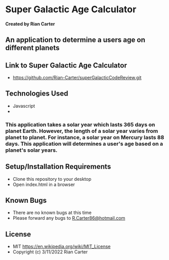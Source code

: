 # Super Galactic Age Calculator

#### Created by Rian Carter

## An application to determine a users age on different planets

## Link to Super Galactic Age Calculator

* https://github.com/Rian-Carter/superGalacticCodeReview.git

## Technologies Used

* Javascript
* 

### This application takes a solar year which lasts 365 days on planet Earth. However, the length of a solar year varies from planet to planet. For instance, a solar year on Mercury lasts 88 days. This application will determines a user's age based on a planet's solar years.

## Setup/Installation Requirements

* Clone this repository to your desktop
* Open index.html in a browser

## Known Bugs

* There are no known bugs at this time
* Please forward any bugs to R.Carter86@hotmail.com

## License

* MIT https://en.wikipedia.org/wiki/MIT_License
* Copyright (c) 3/11/2022 Rian Carter